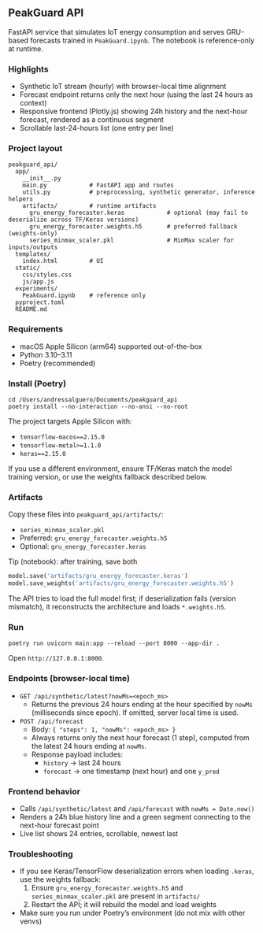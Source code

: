 ## PeakGuard API

FastAPI service that simulates IoT energy consumption and serves GRU-based forecasts trained in `PeakGuard.ipynb`. The notebook is reference-only at runtime.

### Highlights
- Synthetic IoT stream (hourly) with browser-local time alignment
- Forecast endpoint returns only the next hour (using the last 24 hours as context)
- Responsive frontend (Plotly.js) showing 24h history and the next-hour forecast, rendered as a continuous segment
- Scrollable last-24-hours list (one entry per line)

### Project layout
```
peakguard_api/
  app/
    __init__.py
    main.py            # FastAPI app and routes
    utils.py           # preprocessing, synthetic generator, inference helpers
    artifacts/         # runtime artifacts
      gru_energy_forecaster.keras            # optional (may fail to deserialize across TF/Keras versions)
      gru_energy_forecaster.weights.h5       # preferred fallback (weights-only)
      series_minmax_scaler.pkl               # MinMax scaler for inputs/outputs
  templates/
    index.html         # UI
  static/
    css/styles.css
    js/app.js
  experiments/
    PeakGuard.ipynb    # reference only
  pyproject.toml
  README.md
```

### Requirements
- macOS Apple Silicon (arm64) supported out-of-the-box
- Python 3.10–3.11
- Poetry (recommended)

### Install (Poetry)
```
cd /Users/andressalguero/Documents/peakguard_api
poetry install --no-interaction --no-ansi --no-root
```

The project targets Apple Silicon with:
- `tensorflow-macos==2.15.0`
- `tensorflow-metal>=1.1.0`
- `keras==2.15.0`

If you use a different environment, ensure TF/Keras match the model training version, or use the weights fallback described below.

### Artifacts
Copy these files into `peakguard_api/artifacts/`:
- `series_minmax_scaler.pkl`
- Preferred: `gru_energy_forecaster.weights.h5`
- Optional: `gru_energy_forecaster.keras`

Tip (notebook): after training, save both
```python
model.save('artifacts/gru_energy_forecaster.keras')
model.save_weights('artifacts/gru_energy_forecaster.weights.h5')
```
The API tries to load the full model first; if deserialization fails (version mismatch), it reconstructs the architecture and loads `*.weights.h5`.

### Run
```
poetry run uvicorn main:app --reload --port 8000 --app-dir .
```
Open `http://127.0.0.1:8000`.

### Endpoints (browser-local time)
- `GET /api/synthetic/latest?nowMs=<epoch_ms>`
  - Returns the previous 24 hours ending at the hour specified by `nowMs` (milliseconds since epoch). If omitted, server local time is used.
- `POST /api/forecast`
  - Body: `{ "steps": 1, "nowMs": <epoch_ms> }`
  - Always returns only the next hour forecast (1 step), computed from the latest 24 hours ending at `nowMs`.
  - Response payload includes:
    - `history` → last 24 hours
    - `forecast` → one timestamp (next hour) and one `y_pred`

### Frontend behavior
- Calls `/api/synthetic/latest` and `/api/forecast` with `nowMs = Date.now()`
- Renders a 24h blue history line and a green segment connecting to the next-hour forecast point
- Live list shows 24 entries, scrollable, newest last

### Troubleshooting
- If you see Keras/TensorFlow deserialization errors when loading `.keras`, use the weights fallback:
  1) Ensure `gru_energy_forecaster.weights.h5` and `series_minmax_scaler.pkl` are present in `artifacts/`
  2) Restart the API; it will rebuild the model and load weights
- Make sure you run under Poetry’s environment (do not mix with other venvs)


